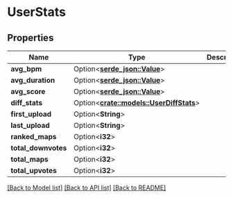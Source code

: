 # UserStats

## Properties

Name | Type | Description | Notes
------------ | ------------- | ------------- | -------------
**avg_bpm** | Option<[**serde_json::Value**](.md)> |  | [optional]
**avg_duration** | Option<[**serde_json::Value**](.md)> |  | [optional]
**avg_score** | Option<[**serde_json::Value**](.md)> |  | [optional]
**diff_stats** | Option<[**crate::models::UserDiffStats**](UserDiffStats.md)> |  | [optional]
**first_upload** | Option<**String**> |  | [optional]
**last_upload** | Option<**String**> |  | [optional]
**ranked_maps** | Option<**i32**> |  | [optional]
**total_downvotes** | Option<**i32**> |  | [optional]
**total_maps** | Option<**i32**> |  | [optional]
**total_upvotes** | Option<**i32**> |  | [optional]

[[Back to Model list]](../README.md#documentation-for-models) [[Back to API list]](../README.md#documentation-for-api-endpoints) [[Back to README]](../README.md)


